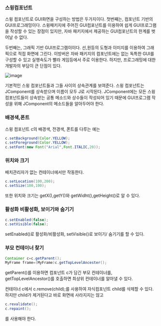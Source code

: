 ### 스윙컴포넌트

스윙 컴포넌트로 GUI화면을 구성하는 방법은 두가지이다.
첫번째는, 컴포넌트 기반의 GUI프로그래밍이다.
스윙패키지에 주어진 GUI컴포넌트를 이용하여 쉽게 GUI프로그램을 작성할 수 있는 장점이 있지만, 자바 패키지에서 제공하는 GUI컴포넌트의 한계를 벗어날 수 없다.

두번째는, 그래픽 기반 GUI프로그램이이다.
선,원등의 도형과 이미지를 이용하여 그래픽으로 적접 화면에 그린다. 이방버은 자바 패키지의 컴포넌트에는
없는 독특한 GUI를 구성할 수 있고 실행속도가 빨라 게임등에서 주로 이용한다.
하지만, 프로그래밍에 대한 개발자의 부담이 큰 단점이 있다.



![image](https://user-images.githubusercontent.com/80390524/128634920-903c002e-5d1a-4a24-879e-eb878cf9da9b.png)


기본적인 스윙 컴포넌트들과 그들 사이의 상속관계를 보여준다. 스윙 컴포넌트는 JComponent를 상속받으며 이름이 모두 J로 시작된다.
JComponent에는 모든 스윙 컴포넌트들이 상속받는 공통 메소드와 상수들이 작성되어 있기 때문에 GUI프로그램 작성을 위해 JComponent의 메소드들을 알아두어야 한다.

### 배경색,폰트
스윙 컴포넌트 c의 배경색, 전경색, 폰트를 다루는 예는
```java
c.setBackground(Color.YELLOW);
c.setForeground(Color.YELLOW);
c.setFont(new Font("Arial",Font.ITALIC,20));
```

### 위치와 크기
배치관리자가 없는 컨테이너에서만 작동한다.
```java
c.setLocation(100,200);
c.setSize(100,100);
```

또한 위치와 크기는 getX(),getY()와 getWidht(),getHeight()로 알 수 있다.

### 활성화 비활성화, 보이기와 숨기기
```java
c.setEnabled(false);
c.setVisible(false);
```
setEnabled()로 활성화/비활성화, setVisible()로 보이기/ 숨기기를 할 수 있다.

### 부모 컨테이너 찾기

```java
Container c=c.getParent();
MyFrame frame=(MyFrame)c.getTopLevelAncester();
```
getParent()를 이용하면 컴포넌트 c가 담긴 부모 컨테이너를, getTopLevelAncestor()를 호출하면 최상위 컨테이너를 알아낼 수 있다.

컨테이너 c에서 c.remove(child);를 사용하여 자식컴포넌트 child를 삭제할 수 있다.
하지만 child가 제거된다고 바로 화면에 사라지지는 않고
```java
c.revalidate();
c.repaint();
```
를 사용해야 한다.






